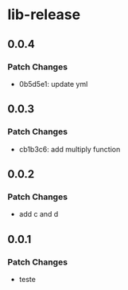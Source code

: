 # lib-release

## 0.0.4

### Patch Changes

- 0b5d5e1: update yml

## 0.0.3

### Patch Changes

- cb1b3c6: add multiply function

## 0.0.2

### Patch Changes

- add c and d

## 0.0.1

### Patch Changes

- teste
